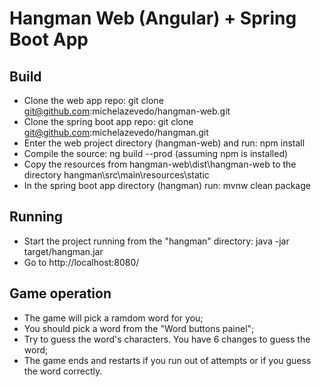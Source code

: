 # Hangman Web (Angular) + Spring Boot App

## Build
- Clone the web app repo: git clone git@github.com:michelazevedo/hangman-web.git
- Clone the spring boot app repo: git clone git@github.com:michelazevedo/hangman.git
- Enter the web project directory (hangman-web) and run: npm install
- Compile the source: ng build --prod (assuming npm is installed)
- Copy the resources from hangman-web\dist\hangman-web to the directory hangman\src\main\resources\static
- In the spring boot app directory (hangman) run: mvnw clean package

## Running

- Start the project running from the "hangman" directory: java -jar target/hangman.jar 
- Go to http://localhost:8080/ 

## Game operation
- The game will pick a ramdom word for you;
- You should pick a word from the "Word buttons painel";
- Try to guess the word's characters. You have 6 changes to guess the word;
- The game ends and restarts if you run out of attempts or if you guess the word correctly.
